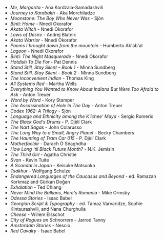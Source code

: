 * _Me, Margarita_ - Ana Kordzaia-Samadashvili
* _Journey to Karabakh_ - Aka Morchiladze
* _Moonstone: The Boy Who Never Was_ - Sjón
* _Binti: Home_ - Nnedi Okorafor
* _Akata Witch_ - Nnedi Okorafor
* _Laws of Desire_ - Andrej Blatnik
* _Akata Warrior_ - Nnedi Okorafor
* _Poems I brought down from the mountain_ – Humberto Ak'ab'al
* _Lagoon_ - Nnedi Okorafor
* _Binti: The Night Masquerade_ - Nnedi Okorafor
* _Hotdish To Die For_ - Pat Dennis
* _Stand Still, Stay Silent – Book 1_ - Minna Sundberg
* _Stand Still, Stay Silent – Book 2_ - Minna Sundberg
* _The Inconvenient Indian_ - Thomas King
* _All Systems Red_ - Martha Wells
* _Everything You Wanted to Know About Indians But Were Too Afraid to Ask_ - Anton Treuer
* _Word by Word_ - Kory Stamper
* _The Assassination of Hole In The Day_ - Anton Treuer
* _Codex 1962: A Trilogy_ - Sjón
* _Language and Ethnicity among the K'ichee' Maya_ - Sergio Romerio
* _The Black God's Drums_ - P. Djèlí Clark
* _The Nart Sagas_ - John Colarusso
* _The Long Way to a Small, Angry Planet_ - Becky Chambers
* _The Haunting of Tram Car 015_ - P. Djèlí Clark
* _Motherfoclóir_ - Darach Ó Séaghdha
* _How Long 'til Black Future Month?_ - N.K. Jemisin
* _The Third Girl_ - Agatha Christie
* _Svan_ - Kevin Tuite
* _A Scandal in Japan_ - Keisuke Matsuoka
* _Tsakhur_ - Wolfgang Schulze
* _Endangered Languages of the Caucasus and Beyond_ - ed. Ramazan Korkmaz and Gürkan Doğan
* _Exhalation_ - Ted Chiang
* _Never Mind the Balkans, Here's Romania_ - Mike Ormsby
* _Odessa Stories_ - Isaac Babel
* _Georgian Script & Typography_ - ed. Tamaz Varvaridze, Sophie Kintsurashvili, and Nana Churghulia
* _Cheese_ - Willem Elsschot
* _City of Rogues an Schnorrers_ - Jarrod Tanny
* _Amsterdam Stories_ - Nescio
* _Red Cavalry_ - Isaac Babel